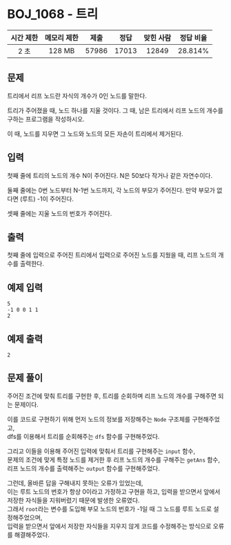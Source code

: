 # BOJ_1068 - 트리

| 시간 제한 | 메모리 제한 | 제출  | 정답  | 맞힌 사람 | 정답 비율 |
| :-------: | :---------: | :---: | :---: | :-------: | :-------: |
|   2 초    |   128 MB    | 57986 | 17013 |   12849   |  28.814%  |

## 문제

트리에서 리프 노드란 자식의 개수가 0인 노드를 말한다.

트리가 주어졌을 때, 노드 하나를 지울 것이다. 그 때, 남은 트리에서 리프 노드의 개수를 구하는 프로그램을 작성하시오.

이 때, 노드를 지우면 그 노드와 노드의 모든 자손이 트리에서 제거된다.

## 입력

첫째 줄에 트리의 노드의 개수 N이 주어진다. N은 50보다 작거나 같은 자연수이다.

둘째 줄에는 0번 노드부터 N-1번 노드까지, 각 노드의 부모가 주어진다. 만약 부모가 없다면 (루트) -1이 주어진다.

셋째 줄에는 지울 노드의 번호가 주어진다.

## 출력

첫째 줄에 입력으로 주어진 트리에서 입력으로 주어진 노드를 지웠을 때, 리프 노드의 개수를 출력한다.

## 예제 입력

```
5
-1 0 0 1 1
2
```

## 예제 출력

```
2
```

## 문제 풀이

주어진 조건에 맞춰 트리를 구현한 후, 트리를 순회하며 리프 노드의 개수를 구해주면 되는 문제이다.

이를 코드로 구현하기 위해 먼저 노드의 정보를 저장해주는 `Node` 구조체를 구현해주었고,  
dfs를 이용해서 트리를 순회해주는 `dfs` 함수를 구현해주었다.

그리고 이들을 이용해 주어진 입력에 맞춰서 트리를 구현해주는 `input` 함수,  
문제의 조건에 맞게 특정 노드를 제거한 후 리프 노드의 개수를 구해주는 `getAns` 함수,  
리프 노드의 개수를 출력해주는 `output` 함수를 구현해주었다.

그런데, 올바른 답을 구해내지 못하는 오류가 있었는데,  
이는 루트 노드의 번호가 항상 0이라고 가정하고 구현을 하고, 입력을 받으면서 앞에서 저장한 자식들을 지워버렸기 때문에 발생한 오류였다.  
그래서 `root`라는 변수를 도입해 부모 노드의 번호가 -1일 때 그 노드를 루트 노드로 설정해주었으며,  
입력을 받으면서 앞에서 저장한 자식들을 지우지 않게 코드를 수정해주는 방식으로 오류를 해결해주었다.
